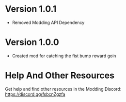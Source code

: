 # Version 1.0.1
- Removed Modding API Dependency

# Version 1.0.0
- Created mod for catching the fist bump reward goin



# Help And Other Resources
Get help and find other resources in the Modding Discord:
https://discord.gg/fsbcnZgzfa
